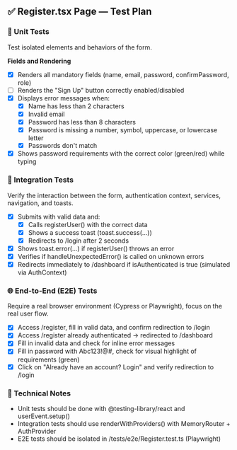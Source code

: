 ## ✅ Register.tsx Page — Test Plan
### 🧪 Unit Tests
Test isolated elements and behaviors of the form.

**Fields and Rendering**
- [x] Renders all mandatory fields (name, email, password, confirmPassword, role)
- [ ] Renders the "Sign Up" button correctly enabled/disabled
- [x] Displays error messages when:
  - [x] Name has less than 2 characters
  - [x] Invalid email
  - [x] Password has less than 8 characters
  - [x] Password is missing a number, symbol, uppercase, or lowercase letter
  - [x] Passwords don't match
- [x] Shows password requirements with the correct color (green/red) while typing

### 🔄 Integration Tests
Verify the interaction between the form, authentication context, services, navigation, and toasts.

- [x] Submits with valid data and:
  - [x] Calls registerUser() with the correct data
  - [x] Shows a success toast (toast.success(...))
  - [x] Redirects to /login after 2 seconds
- [x] Shows toast.error(...) if registerUser() throws an error
- [x] Verifies if handleUnexpectedError() is called on unknown errors
- [x] Redirects immediately to /dashboard if isAuthenticated is true (simulated via AuthContext)

### 🌐 End-to-End (E2E) Tests
Require a real browser environment (Cypress or Playwright), focus on the real user flow.

- [x] Access /register, fill in valid data, and confirm redirection to /login
- [x] Access /register already authenticated → redirected to /dashboard
- [x] Fill in invalid data and check for inline error messages
- [x] Fill in password with Abc123!@#, check for visual highlight of requirements (green)
- [x] Click on "Already have an account? Login" and verify redirection to /login

### 🧠 Technical Notes
- Unit tests should be done with @testing-library/react and userEvent.setup()
- Integration tests should use renderWithProviders() with MemoryRouter + AuthProvider
- E2E tests should be isolated in /tests/e2e/Register.test.ts (Playwright)